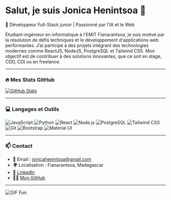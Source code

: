 # Salut, je suis Jonica Henintsoa 👋  
🚀 Développeur Full-Stack junior | Passionné par l'IA et le Web

Étudiant-ingénieur en informatique à l'EMIT Fianarantsoa, je suis motivé par la résolution de défis techniques et le développement d'applications web performantes. J’ai participé à des projets intégrant des technologies modernes comme ReactJS, NodeJS, PostgreSQL et Tailwind CSS. Mon objectif est de contribuer à des solutions innovantes, que ce soit en stage, CDD, CDI ou en freelance.

---

### 🔥 Mes Stats GitHub  
[![GitHub Stats](https://github-readme-stats.vercel.app/api?username=X-jonica&show_icons=true&theme=radical)](https://github.com/X-jonica)  

---

### 💻 Langages et Outils  
![JavaScript](https://img.shields.io/badge/-JavaScript-F7DF1E?logo=javascript&logoColor=black)
![Python](https://img.shields.io/badge/-Python-3776AB?logo=python&logoColor=white)
![React](https://img.shields.io/badge/-React-61DAFB?logo=react&logoColor=black)
![Node.js](https://img.shields.io/badge/-Node.js-339933?logo=node.js&logoColor=white)
![PostgreSQL](https://img.shields.io/badge/-PostgreSQL-4169E1?logo=postgresql&logoColor=white)
![Tailwind CSS](https://img.shields.io/badge/-Tailwind_CSS-38B2AC?logo=tailwind-css&logoColor=white)
![Git](https://img.shields.io/badge/-Git-F05032?logo=git&logoColor=white)
![Bootstrap](https://img.shields.io/badge/-Bootstrap-563D7C?logo=bootstrap&logoColor=white)
![Material UI](https://img.shields.io/badge/-Material_UI-0081CB?logo=mui&logoColor=white)

---

### 📫 Contact  
- 📧 Email : jonicahenintsoa@gmail.com  
- 🌍 Localisation : Fianarantsoa, Madagascar  
- 💼 [LinkedIn](https://www.linkedin.com/in/jonica%20henintsoa)  
- 🧑‍💻 [Mon GitHub](https://github.com/X-jonica)  

---

![GIF Fun](https://media.giphy.com/media/LnQjpWaON8nhr21vNW/giphy.gif)
